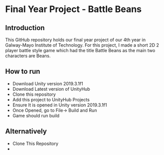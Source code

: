 # Final Year Project - Battle Beans
## Introduction
This GitHub repository holds our final year project of our 4th year in Galway-Mayo Institute of Technology. For this project, I made a short 2D 2 player battle style game which had the title Battle Beans as the main two characters are Beans.

## How to run

* Download Unity version 2019.3.1f1
* Download Latest version of UnityHub
* Clone this repository
* Add this project to UnityHub Projects
* Ensure It is opened in Unity version 2019.3.1f1
* Once Opened, go to File-> Build and Run
* Game should run build

## Alternatively

* Clone This Repository
*
